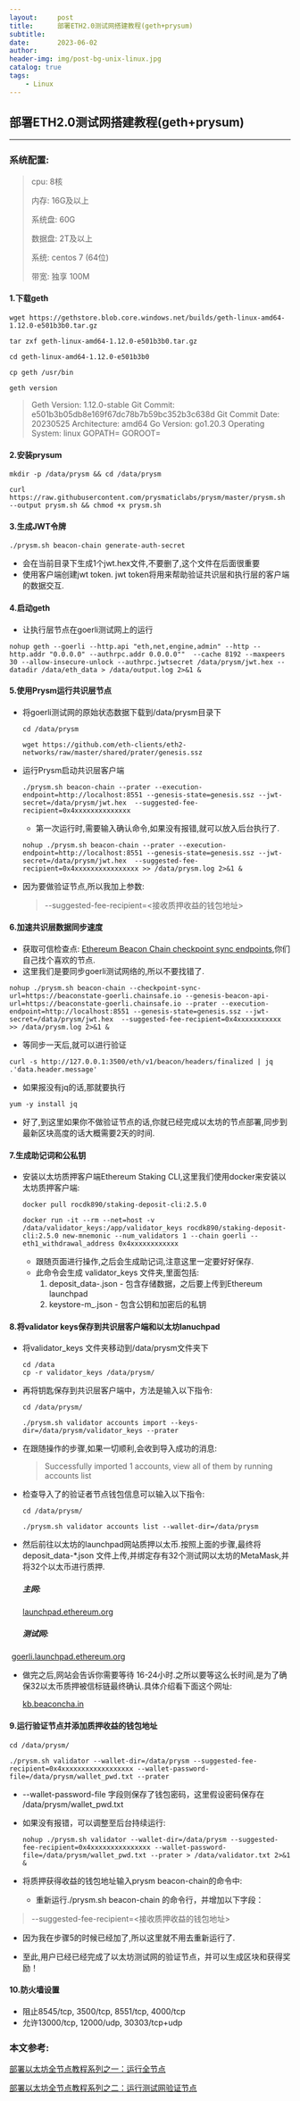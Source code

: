 ```yaml
---
layout:     post
title:      部署ETH2.0测试网搭建教程(geth+prysum)
subtitle:   
date:       2023-06-02
author:     
header-img: img/post-bg-unix-linux.jpg
catalog: true
tags:
    - Linux
---
```

## 部署ETH2.0测试网搭建教程(geth+prysum)

---

### 系统配置:

> cpu: 8核
>
> 内存: 16G及以上
>
> 系统盘: 60G
>
> 数据盘: 2T及以上
>
> 系统: centos 7 (64位)
>
> 带宽: 独享 100M

#### 1.下载geth

```
wget https://gethstore.blob.core.windows.net/builds/geth-linux-amd64-1.12.0-e501b3b0.tar.gz

tar zxf geth-linux-amd64-1.12.0-e501b3b0.tar.gz

cd geth-linux-amd64-1.12.0-e501b3b0

cp geth /usr/bin

geth version
```

> Geth
> Version: 1.12.0-stable
> Git Commit: e501b3b05db8e169f67dc78b7b59bc352b3c638d
> Git Commit Date: 20230525
> Architecture: amd64
> Go Version: go1.20.3
> Operating System: linux
> GOPATH=
> GOROOT=

#### 2.安装prysum

```
mkdir -p /data/prysm && cd /data/prysm

curl https://raw.githubusercontent.com/prysmaticlabs/prysm/master/prysm.sh --output prysm.sh && chmod +x prysm.sh
```

#### 3.生成JWT令牌

```
./prysm.sh beacon-chain generate-auth-secret
```

- 会在当前目录下生成1个jwt.hex文件,不要删了,这个文件在后面很重要
- 使用客户端创建jwt token. jwt token将用来帮助验证共识层和执行层的客户端的数据交互.

#### 4.启动geth

- 让执行层节点在goerli测试网上的运行

```
nohup geth --goerli --http.api "eth,net,engine,admin" --http --http.addr "0.0.0.0" --authrpc.addr 0.0.0.0""  --cache 8192 --maxpeers 30 --allow-insecure-unlock --authrpc.jwtsecret /data/prysm/jwt.hex --datadir /data/eth_data > /data/output.log 2>&1 &
```

#### 5.使用Prysm运行共识层节点

- 将goerli测试网的原始状态数据下载到/data/prysm目录下

  ```
  cd /data/prysm
  
  wget https://github.com/eth-clients/eth2-networks/raw/master/shared/prater/genesis.ssz
  ```

- 运行Prysm启动共识层客户端

  ```
  ./prysm.sh beacon-chain --prater --execution-endpoint=http://localhost:8551 --genesis-state=genesis.ssz --jwt-secret=/data/prysm/jwt.hex  --suggested-fee-recipient=0x4xxxxxxxxxxxxxx
  ```

  - 第一次运行时,需要输入确认命令,如果没有报错,就可以放入后台执行了.

  ```
  nohup ./prysm.sh beacon-chain --prater --execution-endpoint=http://localhost:8551 --genesis-state=genesis.ssz --jwt-secret=/data/prysm/jwt.hex  --suggested-fee-recipient=0x4xxxxxxxxxxxxxxxx >> /data/prysm.log 2>&1 &
  ```

- 因为要做验证节点,所以我加上参数:

  > --suggested-fee-recipient=<接收质押收益的钱包地址>

#### 6.加速共识层数据同步速度

- 获取可信检查点: [Ethereum Beacon Chain checkpoint sync endpoints](https://eth-clients.github.io/checkpoint-sync-endpoints/),你们自己找个喜欢的节点.
- 这里我们是要同步goerli测试网络的,所以不要找错了.

```
nohup ./prysm.sh beacon-chain --checkpoint-sync-url=https://beaconstate-goerli.chainsafe.io --genesis-beacon-api-url=https://beaconstate-goerli.chainsafe.io --prater --execution-endpoint=http://localhost:8551 --genesis-state=genesis.ssz --jwt-secret=/data/prysm/jwt.hex  --suggested-fee-recipient=0x4xxxxxxxxxxx >> /data/prysm.log 2>&1 &
```

- 等同步一天后,就可以进行验证

```
curl -s http://127.0.0.1:3500/eth/v1/beacon/headers/finalized | jq .'data.header.message'
```

- 如果报没有jq的话,那就要执行

```
yum -y install jq
```

- 好了,到这里如果你不做验证节点的话,你就已经完成以太坊的节点部署,同步到最新区块高度的话大概需要2天的时间.

#### 7.生成助记词和公私钥

- 安装以太坊质押客户端Ethereum Staking CLI,这里我们使用docker来安装以太坊质押客户端:

  ```
  docker pull rocdk890/staking-deposit-cli:2.5.0
  
  docker run -it --rm --net=host -v /data/validator_keys:/app/validator_keys rocdk890/staking-deposit-cli:2.5.0 new-mnemonic --num_validators 1 --chain goerli --eth1_withdrawal_address 0x4xxxxxxxxxxxx
  ```

  - 跟随页面进行操作,之后会生成助记词,注意这里一定要好好保存.
  - 此命令会生成 validator_keys 文件夹,里面包括:
    1. deposit_data-.json - 包含存储数据，之后要上传到Ethereum launchpad
    2. keystore-m_.json - 包含公钥和加密后的私钥

#### 8.将validator keys保存到共识层客户端和以太坊lanuchpad

- 将validator_keys 文件夹移动到/data/prysm文件夹下

  ```
  cd /data
  cp -r validator_keys /data/prysm/
  ```

- 再将钥匙保存到共识层客户端中，方法是输入以下指令:

  ```
  cd /data/prysm/
  
  ./prysm.sh validator accounts import --keys-dir=/data/prysm/validator_keys --prater
  ```

- 在跟随操作的步骤,如果一切顺利,会收到导入成功的消息:

  > Successfully imported 1 accounts, view all of them by running accounts list

- 检查导入了的验证者节点钱包信息可以输入以下指令:

  ```
  cd /data/prysm/
  
  ./prysm.sh validator accounts list --wallet-dir=/data/prysm
  ```

- 然后前往以太坊的launchpad网站质押以太币.按照上面的步骤,最终将deposit_data-*.json 文件上传,并绑定存有32个测试网以太坊的MetaMask,并将32个以太币进行质押.

  ##### 主网:

  [launchpad.ethereum.org](https://launchpad.ethereum.org/en/upload-deposit-data)

  ##### 测试网:

​	[goerli.launchpad.ethereum.org](https://goerli.launchpad.ethereum.org/en/upload-deposit-data)

- 做完之后,网站会告诉你需要等待 16-24小时.之所以要等这么长时间,是为了确保32以太币质押被信标链最终确认.具体介绍看下面这个网址:

  [kb.beaconcha.in](https://kb.beaconcha.in/ethereum-2.0-depositing)

#### 9.运行验证节点并添加质押收益的钱包地址

```
cd /data/prysm/

./prysm.sh validator --wallet-dir=/data/prysm --suggested-fee-recipient=0x4xxxxxxxxxxxxxxxxxx --wallet-password-file=/data/prysm/wallet_pwd.txt --prater
```

- --wallet-password-file 字段则保存了钱包密码，这里假设密码保存在 /data/prysm/wallet_pwd.txt

- 如果没有报错，可以调整至后台持续运行:

  ```
  nohup ./prysm.sh validator --wallet-dir=/data/prysm --suggested-fee-recipient=0x4xxxxxxxxxxxxxxx --wallet-password-file=/data/prysm/wallet_pwd.txt --prater > /data/validator.txt 2>&1  &
  ```

- 将质押获得收益的钱包地址输入prysm beacon-chain的命令中:

  - 重新运行./prysm.sh beacon-chain 的命令行，并增加以下字段：

> --suggested-fee-recipient=<接收质押收益的钱包地址>

- 因为我在步骤5的时候已经加了,所以这里就不用去重新运行了.

- 至此,用户已经已经完成了以太坊测试网的验证节点，并可以生成区块和获得奖励！

#### 10.防火墙设置

- 阻止8545/tcp, 3500/tcp, 8551/tcp, 4000/tcp
- 允许13000/tcp, 12000/udp, 30303/tcp+udp

### 本文参考:

[部署以太坊全节点教程系列之一：运行全节点](https://mirror.xyz/0x89912c3449006F0Db8a1E051f3b9fc87ea435330/zVqFPJ1uwk-u3QLvfmw1nGX476cAo_2oy0HJnDVTR7M)

[部署以太坊全节点教程系列之二：运行测试网验证节点](https://mirror.xyz/0x89912c3449006F0Db8a1E051f3b9fc87ea435330/X2gCrz4iSb7PHFlNqVj3ZTdlj3q4hR7JKdb4FqUu6xE)